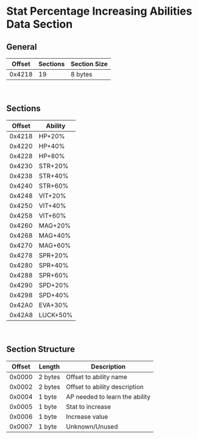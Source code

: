 # Stat Percentage Increasing Abilities Data Section
## General
| Offset        | Sections | Section Size |
| ------------- | ---------| -------------|
| 0x4218        | 19       | 8 bytes      |
<br/>

## Sections
| Offset        | Ability  |
| ------------- | -------- |
| 0x4218        | HP+20%   |
| 0x4220        | HP+40%   |
| 0x4228        | HP+80%   |
| 0x4230        | STR+20%  |
| 0x4238        | STR+40%  |
| 0x4240        | STR+60%  |
| 0x4248        | VIT+20%  |
| 0x4250        | VIT+40%  |
| 0x4258        | VIT+60%  |
| 0x4260        | MAG+20%  |
| 0x4268        | MAG+40%  |
| 0x4270        | MAG+60%  |
| 0x4278        | SPR+20%  |
| 0x4280        | SPR+40%  |
| 0x4288        | SPR+60%  |
| 0x4290        | SPD+20%  |
| 0x4298        | SPD+40%  |
| 0x42A0        | EVA+30%  |
| 0x42A8        | LUCK+50% |
<br/>

## Section Structure
| Offset        | Length        | Description                         |
| ------------- | --------------| ----------------------------------- |
| 0x0000        | 2 bytes       | Offset to ability name              |
| 0x0002        | 2 bytes       | Offset to ability description       |
| 0x0004        | 1 byte        | AP needed to learn the ability      |
| 0x0005        | 1 byte        | Stat to increase                    |
| 0x0006        | 1 byte        | Increase value                      |
| 0x0007        | 1 byte        | Unknown/Unused                      |